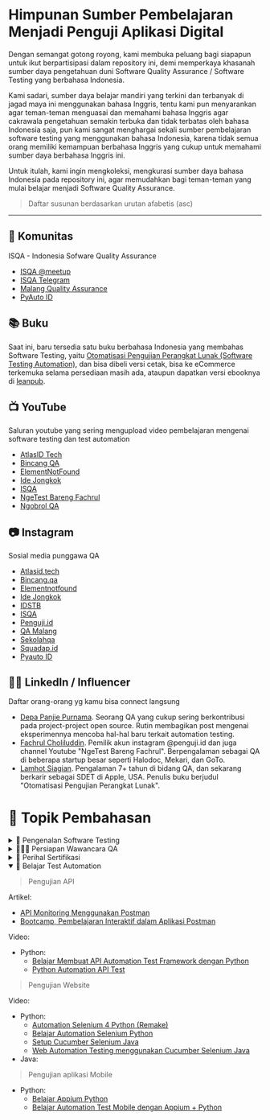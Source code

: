 # Himpunan Sumber Pembelajaran Menjadi Penguji Aplikasi Digital

Dengan semangat gotong royong, kami membuka peluang bagi siapapun untuk ikut berpartisipasi dalam repository ini, demi memperkaya khasanah sumber daya pengetahuan duni Software Quality Assurance / Software Testing yang berbahasa Indonesia.

Kami sadari, sumber daya belajar mandiri yang terkini dan terbanyak di jagad maya ini menggunakan bahasa Inggris, tentu kami pun menyarankan agar teman-teman menguasai dan memahami bahasa Inggris agar cakrawala pengetahuan semakin terbuka dan tidak terbatas oleh bahasa Indonesia saja, pun kami sangat menghargai sekali sumber pembelajaran software testing yang menggunakan bahasa Indonesia, karena tidak semua orang memiliki kemampuan berbahasa Inggris yang cukup untuk memahami sumber daya berbahasa Inggris ini.

Untuk itulah, kami ingin mengkoleksi, mengkurasi sumber daya bahasa Indonesia pada repository ini, agar memudahkan bagi teman-teman yang mulai belajar menjadi Software Quality Assurance.

> Daftar susunan berdasarkan urutan afabetis (asc)

---

## 🤝 Komunitas

ISQA - Indonesia Sofware Quality Assurance

- [ISQA @meetup](https://www.meetup.com/Indonesia-Software-Quality-Assurance/)
- [ISQA Telegram](https://t.me/sqa_id)
- [Malang Quality Assurance](https://t.me/qamalang)
- [PyAuto ID](https://t.me/pyautoid)

## 📚 Buku

Saat ini, baru tersedia satu buku berbahasa Indonesia yang membahas Software Testing, yaitu [Otomatisasi Pengujian Perangkat Lunak (Software Testing Automation)](https://leanpub.com/OtomatisasiPengujianPerangkatLunak), dan bisa dibeli versi cetak, bisa ke eCommerce terkemuka selama persediaan masih ada, ataupun dapatkan versi ebooknya di [leanpub](https://leanpub.com/OtomatisasiPengujianPerangkatLunak).

## 📺 YouTube

Saluran youtube yang sering mengupload video pembelajaran mengenai software testing dan test automation

- [AtlasID Tech](https://www.youtube.com/channel/UC7Es-J72Zry2OZxWF4hMkFg)
- [Bincang QA](https://www.youtube.com/c/BincangQA)
- [ElementNotFound](https://www.youtube.com/channel/UCBwAUdVRaRNZszCaZOScrxg/)
- [Ide Jongkok](https://www.youtube.com/c/IdeJongkok)
- [ISQA](https://www.youtube.com/c/ISQA_ID)
- [NgeTest Bareng Fachrul](https://www.youtube.com/c/NgeTestBarengFachrul)
- [Ngobrol QA](https://www.youtube.com/channel/UCARN0p3ByRIxs4CA_SS5Tdw)

## 📷 Instagram

Sosial media punggawa QA

- [Atlasid.tech](https://www.instagram.com/atlasid.tech/)
- [Bincang.qa](https://www.instagram.com/bincang.qa/)
- [Elementnotfound](https://www.instagram.com/elementnotfound/)
- [Ide Jongkok](https://www.instagram.com/idejongkok/)
- [IDSTB](https://www.instagram.com/idstb_id/)
- [ISQA](https://www.instagram.com/isqa_id/)
- [Penguji.id](https://www.instagram.com/penguji.id/)
- [QA Malang](https://www.instagram.com/qamalang/)
- [Sekolahqa](https://www.instagram.com/sekolahqa/)
- [Squadap.id](https://www.instagram.com/squadap.id/)
- [Pyauto ID](https://www.instagram.com/pyautoid/)

## 👮🏼 LinkedIn / Influencer

Daftar orang-orang yg kamu bisa connect langsung

- [Depa Panjie Purnama](https://www.linkedin.com/in/depapp/). Seorang QA yang cukup sering berkontribusi pada project-project open source. Rutin membagikan post mengenai eksperimennya mencoba hal-hal baru terkait automation testing.
- [Fachrul Choliluddin](https://www.linkedin.com/in/fachrul/). Pemilik akun instagram @penguji.id dan juga channel Youtube "NgeTest Bareng Fachrul". Berpengalaman sebagai QA di beberapa startup besar seperti Halodoc, Mekari, dan GoTo.
- [Lamhot Siagian](https://www.linkedin.com/in/lamhotsiagian/). Pengalaman 7+ tahun di bidang QA, dan sekarang berkarir sebagai SDET di Apple, USA. Penulis buku berjudul "Otomatisasi Pengujian Perangkat Lunak".

# 🌟 Topik Pembahasan

<details>
  <summary>🤔 Pengenalan Software Testing</summary>

> Apa itu software testing?

Artikel:

- [8 Jenis Software Testing](https://medium.com/qa-malang/8-jenis-software-testing-5a884e806a6d)
- [Mengenal Software Quality Assurance](https://medium.com/qa-malang/mengenal-software-quality-assurance-c3d86a8936be)
- [Testing Manifesto Part 1](https://medium.com/qa-malang/testing-manifesto-1cc52c31833)
- [Testing Manifesto Part 2](https://medium.com/qa-malang/testing-manifesto-part-2-56284b291ef6)

Video:

- [Belajar Menjadi Software QA Andalan](https://www.youtube.com/playlist?list=PLfQWB548wEGZL3gZ6WEWvQOpelQ6cRvw4)
- [SQA Journey Path](https://www.youtube.com/playlist?list=PLteNxiEnsdrT1KQDW3tXGeuRubHT8szwv)

> Mengenal Jabatan dan Tanggung Jawab

Artikel:

- [Software Quality Assurance Vs Developer](https://medium.com/qa-malang/software-quality-assurance-vs-developer-d5219898b4aa)

Video:

- [Nyari Kerja? Semua Bisa Jadi Software Tester Asalkan ...](https://www.youtube.com/watch?v=e23zeWnufj4&list=PLWm4TTUtmpXYRcnDzs7dy4f9M4REelvvG&index=1)
- [Test Engineer? SDET? SEIT?](https://www.youtube.com/watch?v=PtO7vWoZaU8)

> Merancang Test Cases

- [Memperjelas Requirements Dalam Pengembangan Aplikasi](https://medium.com/qa-malang/memperjelas-requirements-dalam-pengembangan-aplikasi-ef617553212c)
- [Writing a Succesfull Test Scenario](https://medium.com/qa-malang/writing-a-succesfull-test-scenario-acbc0bc1e098)

> Proses Testing

- [Mengenal STLC (Software Testing Life Cycle)](https://medium.com/qa-malang/mengenal-stlc-software-testing-life-cycle-e0a6da1f289b)

> Usability Test

- [Usability Testing To Improve User Experience](https://medium.com/qa-malang/usability-testing-to-improve-user-experience-15eef53fc970)

> Lain-lain

- [Saya Software Quality Tester baru, bagaimana cara saya memulai?](https://fachrul.id/saya-software-quality-tester-baru-bagaimana-cara-saya-memulai/)

</details>

<details>
  <summary>🧑🏻‍💻 Persiapan Wawancara QA</summary>

> Merancang Portofolio

Artikel:

- [Portofolio QA - Tampil Memikat Melamar Lowongan Kerja Software Quality Assurance/Engineer](https://fachrul.id/portofolio-software-quality-assurance/)

> Wawancara kandidat Software Tester

Video:

- [How To Ace Your Interview - Tips from Talent Acquisition](https://www.youtube.com/watch?v=NWJP3r42VfE)
- [Kumpulan Pertanyaan Umum saat Interview Software Engineer](https://www.youtube.com/playlist?list=PLfQWB548wEGbBUTSqybdnvrzulOgC59Gy)
- [QA Interview - Insider tips!](https://www.youtube.com/watch?v=ePOXfZTzBQ8)

</details>

<details>
  <summary>🎫 Perihal Sertifikasi</summary>

> ISTQB

Video:

- [All you need to know about ISTQB!!](https://www.youtube.com/watch?v=2mwLYAYsi94)
</details>

<details open>
  <summary>🤖 Belajar Test Automation</summary>

> Pengujian API

Artikel:

- [API Monitoring Menggunakan Postman](https://medium.com/qa-malang/api-monitoring-menggunakan-postman-82a51b568104)
- [Bootcamp, Pembelajaran Interaktif dalam Aplikasi Postman](https://medium.com/qa-malang/bootcamp-pembelajaran-interaktif-dalam-aplikasi-postman-efdcb8569d7d)

Video:

- Python:
  - [Belajar Membuat API Automation Test Framework dengan Python](https://www.youtube.com/playlist?list=PLfQWB548wEGaol4i5Bi9WzcJVMu0URzyd)
  - [Python Automation API Test](https://www.youtube.com/playlist?list=PLW3Gs0ff2b7-Ny7RJTeKr1_lEVxm7eyUE)

> Pengujian Website

Video:

- Python:
  - [Automation Selenium 4 Python (Remake)](https://www.youtube.com/watch?v=8Vo8sETHLgg&list=PLW3Gs0ff2b78zcn78np340hKyKVw84Dhh)
  - [Belajar Automation Selenium Python](https://www.youtube.com/playlist?list=PLW3Gs0ff2b79n_4Qy__mHZO9EcIiB4NZZ)
  - [Setup Cucumber Selenium Java](https://youtu.be/dTAxSbGikSk)
  - [Web Automation Testing menggunakan Cucumber Selenium Java](https://youtu.be/zRPyrNq9bWI)
- Java:

> Pengujian aplikasi Mobile

- Python:
  - [Belajar Appium Python](https://www.youtube.com/playlist?list=PLW3Gs0ff2b78GK8zYyDF355d55s9kYLDa)
  - [Belajar Automation Test Mobile dengan Appium + Python](https://www.youtube.com/playlist?list=PLfQWB548wEGYjsa6P5IV-T7AKLrkfopDQ)

</details>
